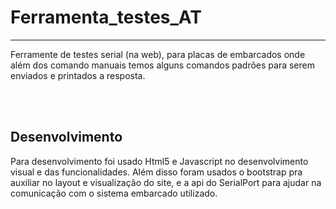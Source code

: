 # Ferramenta_testes_AT
---

Ferramente de testes serial (na web), para placas de embarcados onde além dos comando manuais temos alguns comandos padrões para serem enviados e printados a resposta.

<br>
<br>

## Desenvolvimento

Para desenvolvimento foi usado Html5 e Javascript no desenvolvimento visual e das funcionalidades.
Além disso foram usados o bootstrap pra auxiliar no layout e visualização do site, e a api do SerialPort para ajudar na comunicação com o sistema embarcado utilizado.
